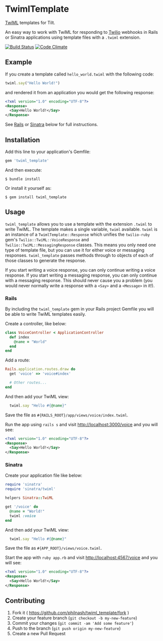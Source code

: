 # TwimlTemplate

[TwiML](https://www.twilio.com/docs/api/twiml) templates for Tilt.

An easy way to work with TwiML for responding to [Twilio](http://twilio.com) webhooks in Rails or Sinatra applications using template files with a `.twiml` extension.

[![Build Status](https://travis-ci.org/philnash/twiml_template.svg)](https://travis-ci.org/philnash/twiml_template) [![Code Climate](https://codeclimate.com/github/philnash/twiml_template/badges/gpa.svg)](https://codeclimate.com/github/philnash/twiml_template)

## Example

If you create a template called `hello_world.twiml` with the following code:

```ruby
twiml.say("Hello World!")
```

and rendered it from an application you would get the following response:

```xml
<?xml version="1.0" encoding="UTF-8"?>
<Response>
  <Say>Hello World!</Say>
</Response>
```

See [Rails](#rails) or [Sinatra](#sinatra) below for full instructions.

## Installation

Add this line to your application's Gemfile:

```ruby
gem 'twiml_template'
```

And then execute:

    $ bundle install

Or install it yourself as:

    $ gem install twiml_template

## Usage

`twiml_template` allows you to use a template with the extension `.twiml` to write TwiML. The template makes a single variable, `twiml` available. `twiml` is an instance of a `TwimlTemplate::Response` which unifies the `twilio-ruby` gem's `Twilio::TwiML::VoiceResponse` and `Twilio::TwiML::MessagingResponse` classes. This means you only need one type of template file, but you can use it for either voice or messaging responses. `twiml_template` passes methods through to objects of each of those classes to generate the response.

If you start writing a voice response, you can only continue writing a voice response. If you start writing a messaging response, you can only continue with a messaging response. This should never cause you a problem (you would never normally write a response with a `<Say>` and a `<Message>` in it!).

### Rails

By including the `twiml_template` gem in your Rails project Gemfile you will be able to write TwiML templates easily.

Create a controller, like below:

```ruby
class VoiceController < ApplicationController
  def index
    @name = "World"
  end
end
```

Add a route:

```ruby
Rails.application.routes.draw do
  get 'voice' => 'voice#index'

  # Other routes...
end
```

And then add your TwiML view:

```ruby
  twiml.say "Hello #{@name}"
```

Save the file as `#{RAILS_ROOT}/app/views/voice/index.twiml`.

Run the app using `rails s` and visit [http://localhost:3000/voice](http://localhost:3000/voice) and you will see:

```xml
<?xml version="1.0" encoding="UTF-8"?>
<Response>
  <Say>Hello World!</Say>
</Response>
```

### Sinatra

Create your application file like below:

```ruby
require 'sinatra'
require 'sinatra/twiml'

helpers Sinatra::TwiML

get '/voice' do
  @name = "World!"
  twiml :voice
end
```

And then add your TwiML view:

```ruby
  twiml.say "Hello #{@name}"
```

Save the file as `#{APP_ROOT}/views/voice.twiml`.

Start the app with `ruby app.rb` and visit [http://localhost:4567/voice](http://localhost:4567/voice) and you will see:

```xml
<?xml version="1.0" encoding="UTF-8"?>
<Response>
  <Say>Hello World!</Say>
</Response>
```

## Contributing

1. Fork it ( https://github.com/philnash/twiml_template/fork )
2. Create your feature branch (`git checkout -b my-new-feature`)
3. Commit your changes (`git commit -am 'Add some feature'`)
4. Push to the branch (`git push origin my-new-feature`)
5. Create a new Pull Request
